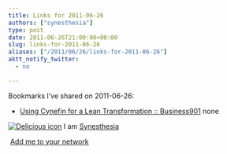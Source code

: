 ```yaml
---
title: Links for 2011-06-26
authors: ["synesthesia"]
type: post
date: 2011-06-26T21:00:00+00:00
slug: links-for-2011-06-26 
aliases: ["/2011/06/26/links-for-2011-06-26"]
aktt_notify_twitter:
  - no

---
```

Bookmarks I&#8217;ve shared on 2011-06-26:

  * [Using Cynefin for a Lean Transformation :: Business901][1] 
    none</li> </ul> 
    
    <p class="deliciouslink">
      <a href="https://del.icio.us/synesthesia" title="See all my bookmarks on del.icio.us"><img src="https://www.synesthesia.co.uk/images/deliciousicon.jpg" alt="Delicious icon" /></a>&nbsp;I am <a href="https://del.icio.us/synesthesia" title="See all my bookmarks on del.icio.us">Synesthesia</a>
    </p>
    
    <p class="deliciouslink">
      <a href="https://del.icio.us/network?add=synesthesia" title="Add me to your del.icio.us network"><img src="https://www.synesthesia.co.uk/images/add.gif" alt="" /></a>&nbsp;<a href="https://del.icio.us/network?add=synesthesia" title="Add me to your del.icio.us network">Add me to your network</a>
    </p>

 [1]: https://business901.com/blog1/using-cynefin-for-a-lean-transformation/?utm_source=feedburner